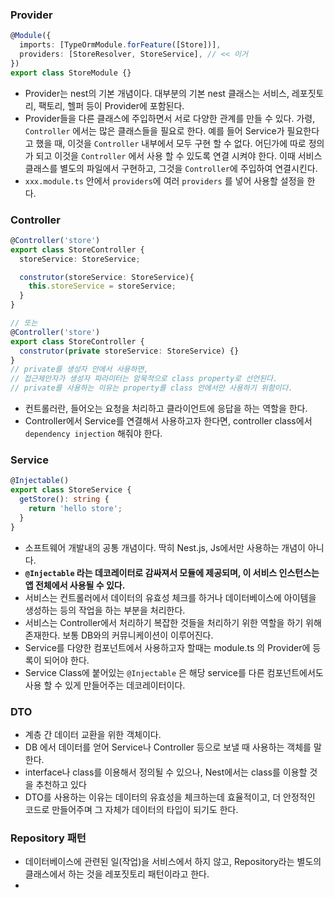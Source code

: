 ### Provider
  ```ts
  @Module({
    imports: [TypeOrmModule.forFeature([Store])],
    providers: [StoreResolver, StoreService], // << 이거
  })
  export class StoreModule {}
  ```
- Provider는 nest의 기본 개념이다. 대부분의 기본 nest 클래스는 서비스, 레포짓토리, 팩토리, 헬퍼 등이 Provider에 포함된다.
- Provider들을 다른 클래스에 주입하면서 서로 다양한 관계를 만들 수 있다. 가령, `Controller` 에서는 많은 클래스들을 필요로 한다. 예를 들어 Service가 필요한다고 했을 때, 이것을 `Controller` 내부에서 모두 구현 할 수 없다. 어딘가에 따로 정의가 되고 이것을 `Controller` 에서 사용 할 수 있도록 연결 시켜야 한다. 이때 서비스 클래스를 별도의 파일에서 구현하고, 그것을 `Controller`에 주입하여 연결시킨다. 
- `xxx.module.ts` 안에서 `providers`에 여러 `providers` 를 넣어 사용할 설정을 한다.


### Controller
  ```ts
  @Controller('store')
  export class StoreController {
    storeService: StoreService;

    construtor(storeService: StoreService){
      this.storeService = storeService;
    }
  }

  // 또는 
  @Controller('store')
  export class StoreController {
    construtor(private storeService: StoreService) {}
  }
// private를 생성자 안에서 사용하면, 
// 접근제안자가 생성자 파라미터는 암묵적으로 class property로 선언된다.
// private를 사용하는 이유는 property를 class 안에서만 사용하기 위함이다.
  ```
-  컨트롤러란, 들어오는 요청을 처리하고 클라이언트에 응답을 하는 역할을 한다.
- Controller에서 Service를 연결해서 사용하고자 한다면, controller class에서 `dependency injection` 해줘야 한다.



### Service
```ts
@Injectable()
export class StoreService {
  getStore(): string {
    return 'hello store';
  }
}
```
- 소프트웨어 개발내의 공통 개념이다. 딱히 Nest.js, Js에서만 사용하는 개념이 아니다.
- **`@Injectable` 라는 데코레이터로 감싸져서 모듈에 제공되며, 이 서비스 인스턴스는 앱 전체에서 사용될 수 있다.**
- 서비스는 컨트롤러에서 데이터의 유효성 체크를 하거나 데이터베이스에 아이템을 생성하는 등의 작업을 하는 부분을 처리한다. 
- 서비스는 Controller에서 처리하기 복잡한 것들을 처리하기 위한 역할을 하기 위해 존재한다. 보통 DB와의 커뮤니케이션이 이루어진다.
- Service를 다양한 컴포넌트에서 사용하고자 할때는 module.ts 의 Provider에 등록이 되어야 한다.
- Service Class에 붙어있는 `@Injectable` 은 해당 service를 다른 컴포넌트에서도 사용 할 수 있게 만들어주는 데코레이터이다.

### DTO
- 계층 간 데이터 교환을 위한 객체이다.
- DB 에서 데이터를 얻어 Service나 Controller 등으로 보낼 때 사용하는 객체를 말한다. 
- interface나 class를 이용해서 정의될 수 있으나, Nest에서는 class를 이용할 것을 추천하고 있다
- DTO를 사용하는 이유는 데이터의 유효성을 체크하는데 효율적이고, 더 안정적인 코드로 만들어주며 그 자체가 데이터의 타입이 되기도 한다.


### Repository 패턴
- 데이터베이스에 관련된 일(작업)을 서비스에서 하지 않고, Repository라는 별도의 클래스에서 하는 것을 레포짓토리 패턴이라고 한다. 
- 